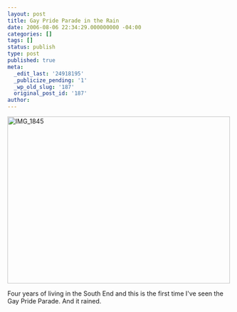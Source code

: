 ```yaml
---
layout: post
title: Gay Pride Parade in the Rain
date: 2006-08-06 22:34:29.000000000 -04:00
categories: []
tags: []
status: publish
type: post
published: true
meta:
  _edit_last: '24918195'
  _publicize_pending: '1'
  _wp_old_slug: '187'
  original_post_id: '187'
author: 
---
```

<a href="http://www.flickr.com/photos/matthewsim/171204168/" title="IMG_1845 by Matthew Simoneau, on Flickr"><img src="https://farm1.staticflickr.com/65/171204168_d48f8e1a62.jpg" width="500" height="375" alt="IMG_1845" /></a>

Four years of living in the South End and this is the first time I've seen the Gay Pride Parade. And it rained.
